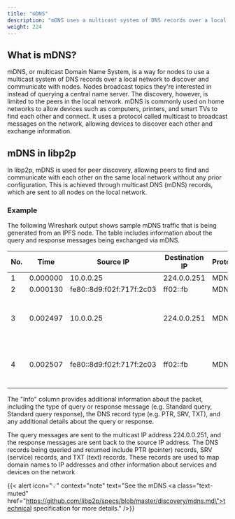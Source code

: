```yaml
---
title: "mDNS"
description: "mDNS uses a multicast system of DNS records over a local network to enable peer discovery."
weight: 224
---
```


## What is mDNS?

mDNS, or multicast Domain Name System, is a way for nodes to use a multicast system
of DNS records over a local network to discover and communicate with nodes. Nodes
broadcast topics they're interested in instead of querying a central name server.
The discovery, however, is limited to the peers in the local network. mDNS is commonly
used on home networks to allow devices such as computers, printers, and smart TVs to
find each other and connect. It uses a protocol called multicast to broadcast messages
on the network, allowing devices to discover each other and exchange information.

## mDNS in libp2p

In libp2p, mDNS is used for peer discovery, allowing peers to find and
communicate with each other on the same local network without any prior configuration.
This is achieved through multicast DNS (mDNS) records, which are sent to all nodes on the
local network.

<!-- ADD DIAGRAM -->

### Example

The following Wireshark output shows sample mDNS traffic that is being generated from an IPFS node.
The table includes information about the query and response messages being exchanged via mDNS.

| No. | Time       | Source IP                | Destination IP         | Protocol | Length | Info                      |
|-----|------------|--------------------------|------------------------|----------|--------|---------------------------|
| 1   | 0.000000   | 10.0.0.25                | 224.0.0.251            | MDNS     | 75     | Standard query 0x7d14 PTR _p2p._udp.local, "QM" question |
| 2   | 0.000130   | fe80::8d9:f02f:717f:2c03 | ff02::fb               | MDNS     | 95     | Standard query 0x7d14 PTR _p2p._udp.local, "QM" question |
| 3   | 0.002497   | 10.0.0.25                | 224.0.0.251            | MDNS     | 918    | Standard query response 0x7d14 PTR vmvokx8c0b7rcjtx4e14iyaxw7otg05xyg954y5fnh1a9rderxtxycicgtj3nn._p2p._udp.local SRV 0 0 4001 vmvokx8c0b7rcjtx4e14iyaxw7otg05xyg954y5fnh1a9rderxtxycicgtj3nn.local TXT A 127.0.0.1 AAAA ::1 |
| 4   | 0.002507   | fe80::8d9:f02f:717f:2c03 | ff02::fb               | MDNS     | 938    | Standard query response 0x7d14 PTR vmvokx8c0b7rcjtx4e14iyaxw7otg05xyg954y5fnh1a9rderxtxycicgtj3nn._p2p._udp.local SRV 0 0 4001 vmvokx8c0b7rcjtx4e14iyaxw7otg05xyg954y5fnh1a9rderxtxycicgtj3nn.local TXT A 127.0.0.1 AAAA ::1 |

The "Info" column provides additional information about the packet, including the type of query
or response message (e.g. Standard query, Standard query response), the DNS record type
(e.g. PTR, SRV, TXT), and any additional details about the query or response.

The query messages are sent to the multicast IP address 224.0.0.251, and the response messages are
sent back to the source IP address. The DNS records being queried and returned include PTR (pointer)
records, SRV (service) records, and TXT (text) records. These records are used to map domain names
to IP addresses and other information about services and devices on the network

{{< alert icon="💡" context="note" text="See the mDNS <a class=\"text-muted\" href=\"https://github.com/libp2p/specs/blob/master/discovery/mdns.md\">technical specification</a> for more details." />}}
